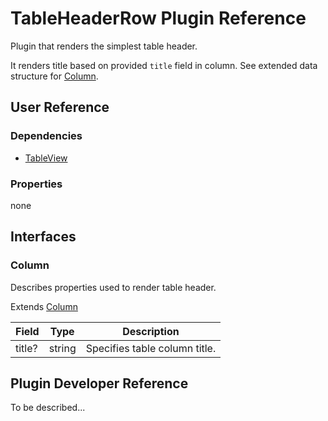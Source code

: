 # TableHeaderRow Plugin Reference

Plugin that renders the simplest table header.

It renders title based on provided `title` field in column. See extended data structure for [Column](#column).

## User Reference

### Dependencies

- [TableView](table-view.md)

### Properties

none

## Interfaces

### Column

Describes properties used to render table header.

Extends [Column](datagrid.md#column)

Field | Type | Description
------|------|------------
title? | string | Specifies table column title.

## Plugin Developer Reference

To be described...
